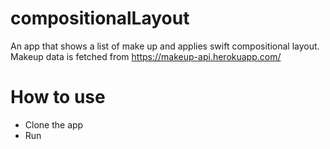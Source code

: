# compositionalLayout
An app that shows a list of make up and applies swift compositional layout. Makeup data is fetched from https://makeup-api.herokuapp.com/

# How to use
- Clone the app
- Run
